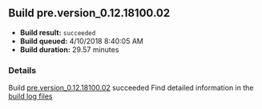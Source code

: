 ## Build pre.version_0.12.18100.02
- **Build result:** `succeeded`
- **Build queued:** 4/10/2018 8:40:05 AM
- **Build duration:** 29.57 minutes
### Details
Build [pre.version_0.12.18100.02](https://winappstudio.visualstudio.com/web/build.aspx?pcguid=a4ef43be-68ce-4195-a619-079b4d9834c2&builduri=vstfs%3a%2f%2f%2fBuild%2fBuild%2f25421) succeeded
Find detailed information in the [build log files](https://uwpctdiags.blob.core.windows.net/buildlogs/pre.version_0.12.18100.02_logs.zip)
